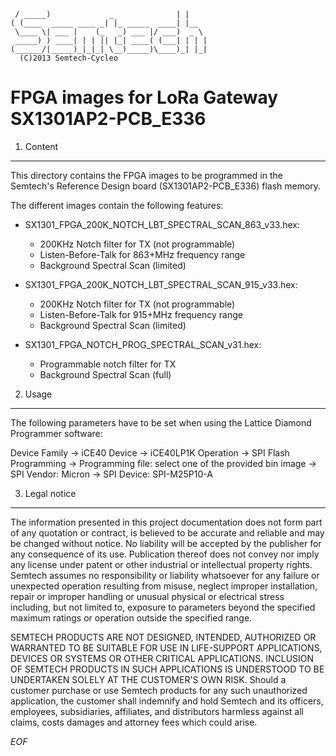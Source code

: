 	 / _____)             _              | |    
	( (____  _____ ____ _| |_ _____  ____| |__  
	 \____ \| ___ |    (_   _) ___ |/ ___)  _ \ 
	 _____) ) ____| | | || |_| ____( (___| | | |
	(______/|_____)_|_|_| \__)_____)\____)_| |_|
	  (C)2013 Semtech-Cycleo

FPGA images for LoRa Gateway SX1301AP2-PCB_E336
===============================================

1. Content
----------

This directory contains the FPGA images to be programmed in the Semtech's
Reference Design board (SX1301AP2-PCB_E336) flash memory.

The different images contain the following features:

* SX1301_FPGA_200K_NOTCH_LBT_SPECTRAL_SCAN_863_v33.hex:
    - 200KHz Notch filter for TX (not programmable)
    - Listen-Before-Talk for 863+MHz frequency range
    - Background Spectral Scan (limited)

* SX1301_FPGA_200K_NOTCH_LBT_SPECTRAL_SCAN_915_v33.hex:
    - 200KHz Notch filter for TX (not programmable)
    - Listen-Before-Talk for 915+MHz frequency range
    - Background Spectral Scan (limited)

* SX1301_FPGA_NOTCH_PROG_SPECTRAL_SCAN_v31.hex:
    - Programmable notch filter for TX
    - Background Spectral Scan (full)

2. Usage
--------

The following parameters have to be set when using the Lattice Diamond
Programmer software:

Device Family -> iCE40
Device -> iCE40LP1K
Operation -> SPI Flash Programming
          -> Programming file: select one of the provided bin image
          -> SPI Vendor: Micron
          -> SPI Device: SPI-M25P10-A

3. Legal notice
----------------

The information presented in this project documentation does not form part of 
any quotation or contract, is believed to be accurate and reliable and may be 
changed without notice. No liability will be accepted by the publisher for any 
consequence of its use. Publication thereof does not convey nor imply any 
license under patent or other industrial or intellectual property rights. 
Semtech assumes no responsibility or liability whatsoever for any failure or 
unexpected operation resulting from misuse, neglect improper installation, 
repair or improper handling or unusual physical or electrical stress 
including, but not limited to, exposure to parameters beyond the specified 
maximum ratings or operation outside the specified range. 

SEMTECH PRODUCTS ARE NOT DESIGNED, INTENDED, AUTHORIZED OR WARRANTED TO BE 
SUITABLE FOR USE IN LIFE-SUPPORT APPLICATIONS, DEVICES OR SYSTEMS OR OTHER 
CRITICAL APPLICATIONS. INCLUSION OF SEMTECH PRODUCTS IN SUCH APPLICATIONS IS 
UNDERSTOOD TO BE UNDERTAKEN SOLELY AT THE CUSTOMER'S OWN RISK. Should a
customer purchase or use Semtech products for any such unauthorized 
application, the customer shall indemnify and hold Semtech and its officers, 
employees, subsidiaries, affiliates, and distributors harmless against all 
claims, costs damages and attorney fees which could arise.

*EOF*
